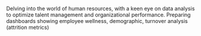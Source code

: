 Delving into the world of human resources, with a keen eye on data analysis to optimize talent management and organizational performance. Preparing dashboards showing employee wellness, demographic, turnover analysis (attrition metrics)
